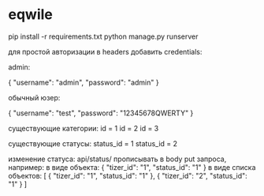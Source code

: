 # eqwile
  pip install -r requirements.txt
  python manage.py runserver
  
  для простой авторизации в headers добавить credentials:
  
  admin:
  
  {
    "username": "admin",
    "password": "admin"
  }
  
  обычный юзер: 
  
  {
    "username": "test",
    "password": "12345678QWERTY"
  }
  
  существующие категории:
    id = 1
    id = 2
    id = 3
    
  существующие статусы:
    status_id = 1
    status_id = 2
    
  изменение статуса: api/status/
    прописывать в body put запроса, например:
      в виде объекта:
        {
            "tizer_id": "1",
            "status_id": "1"
        }
      в виде списка объектов:
        [
            {
                "tizer_id": "1",
                "status_id": "1"
            },
            {
                "tizer_id": "2",
                "status_id": "1"
            }
        ]
